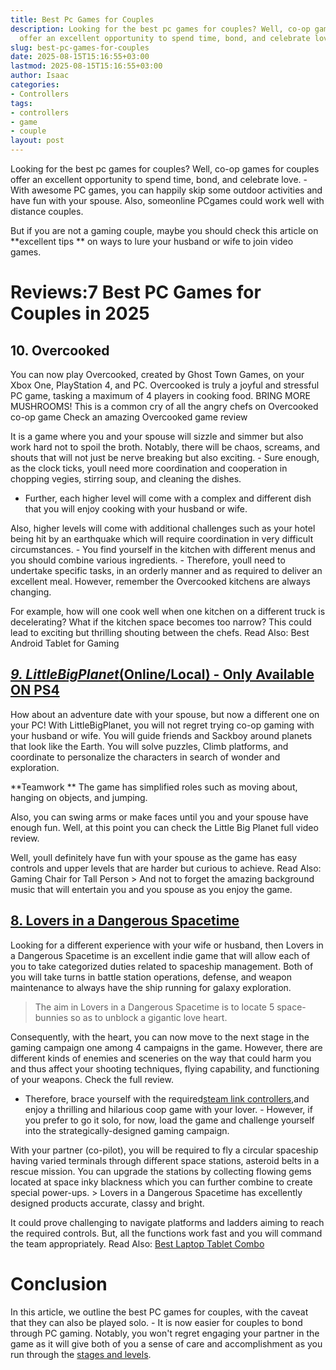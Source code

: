 ```yaml
---
title: Best Pc Games for Couples
description: Looking for the best pc games for couples? Well, co-op games for couples
  offer an excellent opportunity to spend time, bond, and celebrate love.
slug: best-pc-games-for-couples
date: 2025-08-15T15:16:55+03:00
lastmod: 2025-08-15T15:16:55+03:00
author: Isaac
categories:
- Controllers
tags:
- controllers
- game
- couple
layout: post
---
```

Looking for the best pc games for couples? Well, co-op games for couples offer an excellent opportunity to spend time, bond, and celebrate love. - With awesome PC games, you can happily skip some outdoor activities and have fun with your spouse. Also, someonline PCgames could work well with distance couples.

But if you are not a gaming couple, maybe you should check this article on **excellent tips ** on ways to lure your husband or wife to join video games.

# Reviews:7 Best PC Games for Couples in 2025

##  **10. Overcooked**

You can now play Overcooked, created by Ghost Town Games, on your Xbox One, PlayStation 4, and PC. Overcooked is truly a joyful and stressful PC game, tasking a maximum of 4 players in cooking food. BRING MORE MUSHROOMS! This is a common cry of all the angry chefs on Overcooked co-op game Check an amazing Overcooked game review

It is a game where you and your spouse will sizzle and simmer but also work hard not to spoil the broth. Notably, there will be chaos, screams, and shouts that will not just be nerve breaking but also exciting. - Sure enough, as the clock ticks, youll need more coordination and cooperation in chopping vegies, stirring soup, and cleaning the dishes.

- Further, each higher level will come with a complex and different dish that you will enjoy cooking with your husband or wife.

Also, higher levels will come with additional challenges such as your hotel being hit by an earthquake which will require coordination in very difficult circumstances. - You find yourself in the kitchen with different menus and you should combine various ingredients. - Therefore, youll need to undertake specific tasks, in an orderly manner and as required to deliver an excellent meal. However, remember the Overcooked kitchens are always changing.

For example, how will one cook well when one kitchen on a different truck is decelerating? What if the kitchen space becomes too narrow? This could lead to exciting but thrilling shouting between the chefs. Read Also: Best Android Tablet for Gaming

##  [*9. LittleBigPlanet*(Online/Local) - Only Available ON PS4](https://www.amazon.com/dp/B00NJ0TLQM/?tag=p-policy-20)

How about an adventure date with your spouse, but now a different one on your PC! With LittleBigPlanet, you will not regret trying co-op gaming with your husband or wife. You will guide friends and Sackboy around planets that look like the Earth. You will solve puzzles, Climb platforms, and coordinate to personalize the characters in search of wonder and exploration.

**Teamwork ** The game has simplified roles such as moving about, hanging on objects, and jumping.

Also, you can swing arms or make faces until you and your spouse have enough fun. Well, at this point you can check the Little Big Planet full video review.

Well, youll definitely have fun with your spouse as the game has easy controls and upper levels that are harder but curious to achieve. Read Also: Gaming Chair for Tall Person > And not to forget the amazing background music that will entertain you and you spouse as you enjoy the game.

##  [8. Lovers in a Dangerous Spacetime](https://www.amazon.com/dp/B01M046LAZ/?tag=p-policy-20)

Looking for a different experience with your wife or husband, then Lovers in a Dangerous Spacetime is an excellent indie game that will allow each of you to take categorized duties related to spaceship management. Both of you will take turns in battle station operations, defense, and weapon maintenance to always have the ship running for galaxy exploration.

> The aim in Lovers in a Dangerous Spacetime is to locate 5 space-bunnies so as to unblock a gigantic love heart.

Consequently, with the heart, you can now move to the next stage in the gaming campaign one among 4 campaigns in the game. However, there are different kinds of enemies and sceneries on the way that could harm you and thus affect your shooting techniques, flying capability, and functioning of your weapons. Check the full review.

- Therefore, brace yourself with the required[steam link controllers](https://pestpolicy.com/best-controller-for-steam-link/),and enjoy a thrilling and hilarious coop game with your lover. - However, if you prefer to go it solo, for now, load the game and challenge yourself into the strategically-designed gaming campaign.

With your partner (co-pilot), you will be required to fly a circular spaceship having varied terminals through different space stations, asteroid belts in a rescue mission. You can upgrade the stations by collecting flowing gems located at space inky blackness which you can further combine to create special power-ups. > Lovers in a Dangerous Spacetime has excellently designed products accurate, classy and bright.

It could prove challenging to navigate platforms and ladders aiming to reach the required controls. But, all the functions work fast and you will command the team appropriately. Read Also: [Best Laptop Tablet Combo](https://pestpolicy.com/best-laptop-tablet-combo/)

# Conclusion

In this article, we outline the best PC games for couples, with the caveat that they can also be played solo. - It is now easier for couples to bond through PC gaming. Notably, you won't regret engaging your partner in the game as it will give both of you a sense of care and accomplishment as you run through the [stages and levels](https://pestpolicy.com/best-motherboard-for-i5-7600k/).
